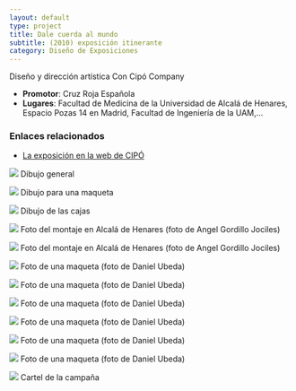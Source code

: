 ```yaml
---
layout: default
type: project
title: Dale cuerda al mundo
subtitle: (2010) exposición itinerante
category: Diseño de Exposiciones
---
```


Diseño y dirección artística
Con Cipó Company

- **Promotor**: Cruz Roja Española
- **Lugares**: Facultad de Medicina de la Universidad de Alcalá de Henares, Espacio Pozas 14 en Madrid, Facultad de Ingeniería de la UAM,…

### Enlaces relacionados

- [La exposición en la web de CIPÓ](http://cipocompany.com/portfolios/dale-cuerda-al-mundo/)

![](01.jpg)
Dibujo general

![](02.jpg)
Dibujo para una maqueta

![](03.jpg)
Dibujo de las cajas

![](04.jpg)
Foto del montaje en Alcalá de Henares (foto de Angel Gordillo Jociles)

![](05.jpg)
Foto del montaje en Alcalá de Henares (foto de Angel Gordillo Jociles)

![](06.jpg)
Foto de una maqueta (foto de Daniel Ubeda)

![](07.jpg)
Foto de una maqueta (foto de Daniel Ubeda)

![](08.jpg)
Foto de una maqueta (foto de Daniel Ubeda)

![](09.jpg)
Foto de una maqueta (foto de Daniel Ubeda)

![](10.jpg)
Foto de una maqueta (foto de Daniel Ubeda)

![](11.jpg)
Foto de una maqueta (foto de Daniel Ubeda)

![](12.jpg)
Cartel de la campaña
